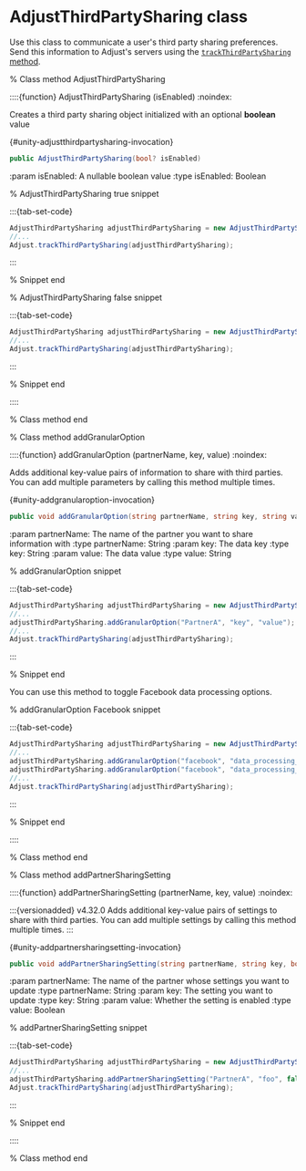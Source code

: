 # AdjustThirdPartySharing class

Use this class to communicate a user's third party sharing preferences. Send this information to Adjust's servers using the [`trackThirdPartySharing` method](#unity-trackthirdpartysharing-invocation).

% Class method AdjustThirdPartySharing

::::{function} AdjustThirdPartySharing (isEnabled)
:noindex:

Creates a third party sharing object initialized with an optional **boolean** value

{#unity-adjustthirdpartysharing-invocation}
```c#
public AdjustThirdPartySharing(bool? isEnabled)
```

:param isEnabled: A nullable boolean value
:type isEnabled: Boolean

% AdjustThirdPartySharing true snippet

:::{tab-set-code}

```c#
AdjustThirdPartySharing adjustThirdPartySharing = new AdjustThirdPartySharing(true);
//...
Adjust.trackThirdPartySharing(adjustThirdPartySharing);
```

:::

% Snippet end

% AdjustThirdPartySharing false snippet

:::{tab-set-code}

```c#
AdjustThirdPartySharing adjustThirdPartySharing = new AdjustThirdPartySharing(false);
//...
Adjust.trackThirdPartySharing(adjustThirdPartySharing);
```

:::

% Snippet end

::::

% Class method end

% Class method addGranularOption

::::{function} addGranularOption (partnerName, key, value)
:noindex:

Adds additional key-value pairs of information to share with third parties. You can add multiple parameters by calling this method multiple times.

{#unity-addgranularoption-invocation}
```c#
public void addGranularOption(string partnerName, string key, string value)
```

:param partnerName: The name of the partner you want to share information with
:type partnerName: String
:param key: The data key
:type key: String
:param value: The data value
:type value: String

% addGranularOption snippet

:::{tab-set-code}

```c#
AdjustThirdPartySharing adjustThirdPartySharing = new AdjustThirdPartySharing(null);
//...
adjustThirdPartySharing.addGranularOption("PartnerA", "key", "value");
//...
Adjust.trackThirdPartySharing(adjustThirdPartySharing);
```

:::

% Snippet end

You can use this method to toggle Facebook data processing options.

% addGranularOption Facebook snippet

:::{tab-set-code}

```c#
AdjustThirdPartySharing adjustThirdPartySharing = new AdjustThirdPartySharing(null);
//...
adjustThirdPartySharing.addGranularOption("facebook", "data_processing_options_country", "1");
adjustThirdPartySharing.addGranularOption("facebook", "data_processing_options_state", "1000");
//...
Adjust.trackThirdPartySharing(adjustThirdPartySharing);
```

:::

% Snippet end

::::

% Class method end

% Class method addPartnerSharingSetting

::::{function} addPartnerSharingSetting (partnerName, key, value)
:noindex:

:::{versionadded} v4.32.0
Adds additional key-value pairs of settings to share with third parties. You can add multiple settings by calling this method multiple times.
:::

{#unity-addpartnersharingsetting-invocation}
```c#
public void addPartnerSharingSetting(string partnerName, string key, bool value)
```

:param partnerName: The name of the partner whose settings you want to update
:type partnerName: String
:param key: The setting you want to update
:type key: String
:param value: Whether the setting is enabled
:type value: Boolean

% addPartnerSharingSetting snippet

:::{tab-set-code}

```c#
AdjustThirdPartySharing adjustThirdPartySharing = new AdjustThirdPartySharing(null);
//...
adjustThirdPartySharing.addPartnerSharingSetting("PartnerA", "foo", false);
Adjust.trackThirdPartySharing(adjustThirdPartySharing);
```

:::

% Snippet end

::::

% Class method end

